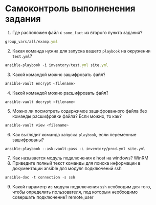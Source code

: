 # Самоконтроль выполненения задания

1. Где расположен файл с `some_fact` из второго пункта задания?
```javascript
group_vars/all/examp.yml
```
2. Какая команда нужна для запуска вашего `playbook` на окружении `test.yml`?
```javascript
ansible-playbook -i inventory/test.yml site.yml
```
3. Какой командой можно зашифровать файл?
```javascript
ansible-vault encrypt <filename>
```
4. Какой командой можно расшифровать файл?
```javascript
ansible-vault decrypt <filename>
```
5. Можно ли посмотреть содержимое зашифрованного файла без команды расшифровки файла? Если можно, то как?
```javascript
ansible-vault view <filename>
```
6. Как выглядит команда запуска `playbook`, если переменные зашифрованы?
```
ansible-playbook --ask-vault-pass -i inventory/prod.yml site.yml
```
7. Как называется модуль подключения к host на windows?
WinRM
8. Приведите полный текст команды для поиска информации в документации ansible для модуля подключений ssh
```javascript
ansible-doc -t connection -s ssh
```
9. Какой параметр из модуля подключения `ssh` необходим для того, чтобы определить пользователя, под которым необходимо совершать подключение?
remote_user
